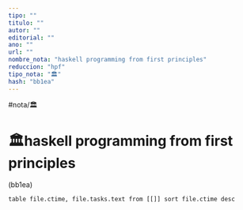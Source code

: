 ```yaml
---
tipo: ""
titulo: ""
autor: ""
editorial: ""
ano: ""
url: ""
nombre_nota: "haskell programming from first principles"
reduccion: "hpf"
tipo_nota: "🏛️"
hash: "bb1ea"
---
```



#nota/🏛️

# 🏛️haskell programming from first principles
<div>(bb1ea)</div>

```dataview
table file.ctime, file.tasks.text from [[]] sort file.ctime desc

```










